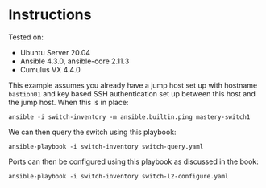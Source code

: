 # Instructions

Tested on:
- Ubuntu Server 20.04
- Ansible 4.3.0, ansible-core 2.11.3
- Cumulus VX 4.4.0

This example assumes you already have a jump host set up with hostname `bastion01` and key based SSH authentication set up between this host and the jump host. When this is in place:

    ansible -i switch-inventory -m ansible.builtin.ping mastery-switch1

We can then query the switch using this playbook:

    ansible-playbook -i switch-inventory switch-query.yaml

Ports can then be configured using this playbook as discussed in the book:

    ansible-playbook -i switch-inventory switch-l2-configure.yaml
